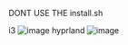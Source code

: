 DONT USE THE install.sh 

i3
![image](https://github.com/skrimxdd/dotfiles/assets/136272013/19289fea-30c4-4d4e-a5b1-48a16a3b5424)
hyprland
![image](https://github.com/user-attachments/assets/f82479ed-0a81-4e6f-99d7-c0056e7aff85)


